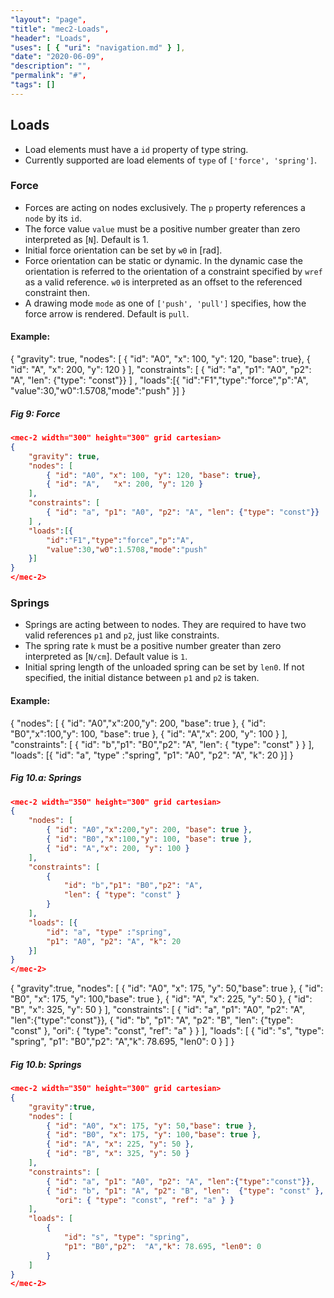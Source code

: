 ```yaml
---
"layout": "page",
"title": "mec2-Loads",
"header": "Loads",
"uses": [ { "uri": "navigation.md" } ],
"date": "2020-06-09",
"description": "",
"permalink": "#",
"tags": []
---
```


## **Loads**

* Load elements must have a `id` property of type string.
* Currently supported are load elements of `type` of `['force', 'spring']`.

### **Force**

* Forces are acting on nodes exclusively. The `p` property references a `node` by its `id`.
* The force value `value` must be a positive number greater than zero interpreted as [`N`]. Default is 1.
* Initial force orientation can be set by `w0` in [rad].
* Force orientation can be static or dynamic. In the dynamic case the orientation is referred to the orientation of a constraint specified by `wref` as a valid reference. `w0` is interpreted as an offset to the referenced constraint then.
* A drawing mode `mode` as one of `['push', 'pull']` specifies, how the force arrow is rendered. Default is `pull`.

#### **Example**:
<aside>
<mec-2 width="350" height="300" grid x0="10" y0="10" cartesian>
{
    "gravity": true,    
    "nodes": [       
        { "id": "A0", "x": 100, "y": 120, "base": true},
        { "id": "A",   "x": 200, "y": 120 }
    ],    
    "constraints": [
        { "id": "a", "p1": "A0", "p2": "A", "len": {"type": "const"}}
    ] ,
    "loads":[{
        "id":"F1","type":"force","p":"A",
        "value":30,"w0":1.5708,"mode":"push"
    }]
}
</mec-2>
<h5>Fig 9: Force</h5>
</aside>

```json
<mec-2 width="300" height="300" grid cartesian>
{
    "gravity": true,    
    "nodes": [       
        { "id": "A0", "x": 100, "y": 120, "base": true},
        { "id": "A",   "x": 200, "y": 120 }
    ],    
    "constraints": [
        { "id": "a", "p1": "A0", "p2": "A", "len": {"type": "const"}}
    ] ,
    "loads":[{
        "id":"F1","type":"force","p":"A",
        "value":30,"w0":1.5708,"mode":"push"
    }]
}
</mec-2>
```


### **Springs**

* Springs are acting between to nodes. They are required to have two valid references `p1` and `p2`, just like constraints.
* The spring rate `k` must be a positive number greater than zero interpreted as [`N/cm`]. Default value is `1`.
* Initial spring length of the unloaded spring can be set by `len0`. If not specified, the initial distance between `p1` and `p2` is taken.

#### **Example**:
<aside>
<mec-2 width="350" height="300" grid cartesian>
{   
    "nodes": [
        { "id": "A0","x":200,"y": 200, "base": true },
        { "id": "B0","x":100,"y": 100, "base": true },
        { "id": "A","x": 200, "y": 100 }
    ],
    "constraints": [
        {
            "id": "b","p1": "B0","p2": "A",
            "len": { "type": "const" }
        }
    ],
    "loads": [{
        "id": "a", "type" :"spring",
        "p1": "A0", "p2": "A", "k": 20
    }]
}
</mec-2>
<h5>Fig 10.a: Springs</h5>
</aside>

```json
<mec-2 width="350" height="300" grid cartesian>
{   
    "nodes": [
        { "id": "A0","x":200,"y": 200, "base": true },
        { "id": "B0","x":100,"y": 100, "base": true },
        { "id": "A","x": 200, "y": 100 }
    ],
    "constraints": [
        {
            "id": "b","p1": "B0","p2": "A",
            "len": { "type": "const" }
        }
    ],
    "loads": [{
        "id": "a", "type" :"spring",
        "p1": "A0", "p2": "A", "k": 20
    }]
}
</mec-2>
```

<aside>
<mec-2 width="350" height="250" grid cartesian>
{  
    "gravity":true,
    "nodes": [
        { "id": "A0", "x": 175, "y": 50,"base": true },
        { "id": "B0", "x": 175, "y": 100,"base": true },
        { "id": "A", "x": 225, "y": 50 },
        { "id": "B", "x": 325, "y": 50 }
    ],
    "constraints": [
        { "id": "a", "p1": "A0", "p2": "A", "len":{"type":"const"}},
        { "id": "b", "p1": "A", "p2": "B", "len":  {"type": "const" },
          "ori": { "type": "const", "ref": "a" } }
    ],
    "loads": [
        {
            "id": "s", "type": "spring",
            "p1": "B0","p2":  "A","k": 78.695, "len0": 0 
        }
    ]
}
</mec-2>
<h5>Fig 10.b: Springs</h5>
</aside>

```json
<mec-2 width="350" height="300" grid cartesian>
{  
    "gravity":true,
    "nodes": [
        { "id": "A0", "x": 175, "y": 50,"base": true },
        { "id": "B0", "x": 175, "y": 100,"base": true },
        { "id": "A", "x": 225, "y": 50 },
        { "id": "B", "x": 325, "y": 50 }
    ],
    "constraints": [
        { "id": "a", "p1": "A0", "p2": "A", "len":{"type":"const"}},
        { "id": "b", "p1": "A", "p2": "B", "len":  {"type": "const" },
          "ori": { "type": "const", "ref": "a" } }
    ],
    "loads": [
        {
            "id": "s", "type": "spring",
            "p1": "B0","p2":  "A","k": 78.695, "len0": 0 
        }
    ]
}
</mec-2>
```

